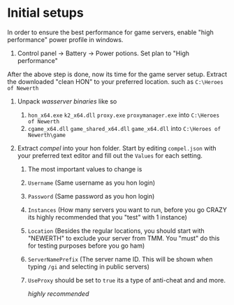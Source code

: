 # Initial setups

In order to ensure the best performance for game servers, enable "high performance" power profile in windows. 

1. Control panel -> Battery -> Power potions. Set plan to "High performance"

After the above step is done, now its time for the game server setup. Extract the downloaded "clean HON" to your preferred location. such as  `C:\Heroes of Newerth`

1. Unpack _wasserver binaries_ like so
   
   1. `hon_x64.exe` `k2_x64.dll` `proxy.exe` `proxymanager.exe` into `C:\Heroes of Newerth`
   2. `cgame_x64.dll` `game_shared_x64.dll` `game_x64.dll` into `C:\Heroes of Newerth\game`

2. Extract  *compel*  into your hon folder.  Start by editing `compel.json` with your preferred text editor and fill out the `Values` for each setting. 
   
   1. The most important values to change is
   
   2. `Username` (Same username as you hon login)
   
   3. `Password` (Same password as you hon login)
   
   4. `Instances` (How many servers you want to run, before you go CRAZY its highly recommended that you "test" with 1 instance)
   
   5. `Location` (Besides the regular locations, you should start with "NEWERTH" to exclude your server from TMM. You "must" do this for testing purposes before you go ham)
   
   6. `ServerNamePrefix` (The server name ID. This will be shown when typing `/gi` and selecting in public servers)
   
   7. `UseProxy` should be set to `true` its a type of anti-cheat and and more.
      
      *highly recommended*
